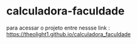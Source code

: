 # calculadora-faculdade
para acessar o projeto entre nessse link : https://theolight1.github.io/calculadora_faculdade

